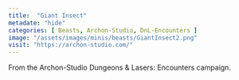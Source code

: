 ```yaml
---
title:  "Giant Insect"
metadate: "hide"
categories: [ Beasts, Archon-Studio, DnL-Encounters ]
image: "/assets/images/minis/beasts/GiantInsect2.png"
visit: "https://archon-studio.com/"
---
```

From the Archon-Studio Dungeons & Lasers: Encounters campaign.